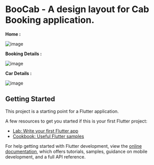 # BooCab - A design layout for Cab Booking application.

**Home :**

![image](https://user-images.githubusercontent.com/95628601/227116300-0ac3d3a0-34d2-4a3a-8e80-65287c226b3d.png)

**Booking Details :**

![image](https://user-images.githubusercontent.com/95628601/227116473-b2ee89b2-1411-45da-9e3e-a249af925dc9.png)

**Car Details :**

![image](https://user-images.githubusercontent.com/95628601/227116602-c4a8dbe8-dcb5-4a46-b8a3-3e29e70d631f.png)





## Getting Started

This project is a starting point for a Flutter application.

A few resources to get you started if this is your first Flutter project:

- [Lab: Write your first Flutter app](https://docs.flutter.dev/get-started/codelab)
- [Cookbook: Useful Flutter samples](https://docs.flutter.dev/cookbook)

For help getting started with Flutter development, view the
[online documentation](https://docs.flutter.dev/), which offers tutorials,
samples, guidance on mobile development, and a full API reference.
